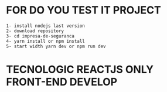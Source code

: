 # FOR DO YOU TEST IT PROJECT
    1- install nodejs last version
    2- download repository
    3- cd impresa-de-seguranca
    4- yarn install or npm install
    5- start width yarn dev or npm run dev

# TECNOLOGIC REACTJS ONLY FRONT-END DEVELOP